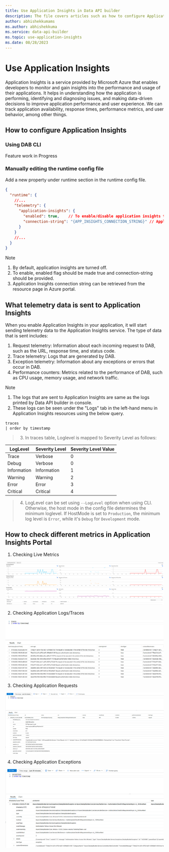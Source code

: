 ```yaml
---
title: Use Application Insights in Data API builder
description: The file covers articles such as how to configure Application Insights, send custom telemetry data to Application Insights, and monitor performance and availability.
author: abhishekkumams
ms.author: abhishekkuma
ms.service: data-api-builder
ms.topic: use-application-insights
ms.date: 08/28/2023
---
```


# Use Application Insights

Application Insights is a service provided by Microsoft Azure that enables developers to monitor and gain insights into the performance and usage of their applications. 
It helps in understanding how the application is performing, identifying and diagnosing issues, and making data-driven decisions to improve application performance and user experience. We can track application availability, response times, performance metrics, and user behavior, among other things. 


## How to configure Application Insights

### Using DAB CLI
Feature work in Progress

### Manually editing the runtime config file

Add a new property under runtime section in the runtime config file.
```json
{
  "runtime": {
    //...
    "telemetry": {
      "application-insights": {
        "enabled": true,    // To enable/disable application insights telemetry
        "connection-string": "{APP_INSIGHTS_CONNECTION_STRING}" // Application Insights connection string to send telemetry
      }
    }
    //...
  }
}
```

> [!NOTE]
> 1. By default, application insights are turned off.
> 2. To enable, enabled flag should be made true and connection-string should be provided.
> 3. Application Insights connection string can be retrieved from the resource page in Azure portal.


## What telemetry data is sent to Application Insights
When you enable Application Insights in your application, it will start sending telemetry data to the Application Insights service. The type of data that is sent includes: 
 
1. Request telemetry: Information about each incoming request to DAB, such as the URL, response time, and status code. 
2. Trace telemetry: Logs that are generated by DAB.
3. Exception telemetry: Information about any exceptions or errors that occur in DAB. 
4. Performance counters: Metrics related to the performance of DAB, such as CPU usage, memory usage, and network traffic.
 

> [!NOTE]
> 1. The logs that are sent to Application Insights are same as the logs printed by Data API builder in console.
> 2. These logs can be seen under the "Logs" tab in the left-hand menu in Application Insights resources using the below query.
  ```
  traces
  | order by timestamp
  ```

> 3. In traces table, Loglevel is mapped to Severity Level as follows:

| LogLevel | Severity Level | Severity Level Value |
|----------|----------------|----------------------|
| Trace    | Verbose        |       0              |
| Debug    | Verbose        |       0              |
| Information | Information |       1              |
| Warning  | Warning        |       2              |
| Error    | Error          |       3              |
| Critical | Critical       |       4              |

> 4. LogLevel can be set using `--LogLevel` option when using CLI. Otherwise, the host mode in the config file determines the minimum loglevel. If HostMode is set to `Production`, the minimum log level is `Error`, while it's `Debug` for `Development` mode.


## How to check different metrics in Application Insights Portal
1. Checking Live Metrics

![Checking Live metrics from Data API bulder.](./media/application-insights-live-metrics.png)


2. Checking Application Logs/Traces

![Checking Logs during running of Data API builder.](./media/application-insights-app-logs.png)

3. Checking Application Requests

![Checking requests made to Data API builder.](./media/application-insights-app-requests.png)

4. Checking Application Exceptions

![Checking exceptions occured on Data API builder.](./media/application-insights-app-exceptions.png)

